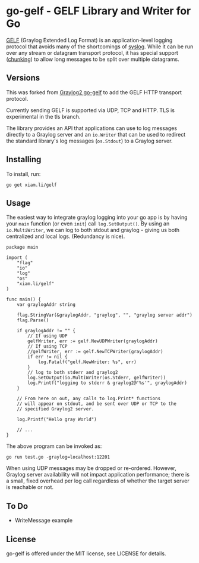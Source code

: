 go-gelf - GELF Library and Writer for Go
========================================

[GELF] (Graylog Extended Log Format) is an application-level logging
protocol that avoids many of the shortcomings of [syslog]. While it
can be run over any stream or datagram transport protocol, it has
special support ([chunking]) to allow long messages to be split over
multiple datagrams.

Versions
--------

This was forked from [Graylog2 go-gelf](https://github.com/Graylog2/go-gelf) to add the GELF HTTP transport protocol.

Currently sending GELF is supported via UDP, TCP and HTTP.
TLS is experimental in the tls branch.

The library provides an API that applications can use to log messages
directly to a Graylog server and an `io.Writer` that can be used to
redirect the standard library's log messages (`os.Stdout`) to a
Graylog server.

[GELF]: http://docs.graylog.org/en/2.2/pages/gelf.html
[syslog]: https://tools.ietf.org/html/rfc5424
[chunking]: http://docs.graylog.org/en/2.2/pages/gelf.html#chunked-gelf


Installing
----------

To install, run:

    go get xiam.li/gelf

Usage
-----

The easiest way to integrate graylog logging into your go app is by
having your `main` function (or even `init`) call `log.SetOutput()`.
By using an `io.MultiWriter`, we can log to both stdout and graylog -
giving us both centralized and local logs.  (Redundancy is nice).

```golang
package main

import (
	"flag"
	"io"
	"log"
	"os"
	"xiam.li/gelf"
)

func main() {
	var graylogAddr string

	flag.StringVar(&graylogAddr, "graylog", "", "graylog server addr")
	flag.Parse()

	if graylogAddr != "" {
		// If using UDP
		gelfWriter, err := gelf.NewUDPWriter(graylogAddr)
		// If using TCP
		//gelfWriter, err := gelf.NewTCPWriter(graylogAddr)
		if err != nil {
			log.Fatalf("gelf.NewWriter: %s", err)
		}
		// log to both stderr and graylog2
		log.SetOutput(io.MultiWriter(os.Stderr, gelfWriter))
		log.Printf("logging to stderr & graylog2@'%s'", graylogAddr)
	}

	// From here on out, any calls to log.Print* functions
	// will appear on stdout, and be sent over UDP or TCP to the
	// specified Graylog2 server.

	log.Printf("Hello gray World")

	// ...
}
```
The above program can be invoked as:

    go run test.go -graylog=localhost:12201

When using UDP messages may be dropped or re-ordered. However, Graylog
server availability will not impact application performance; there is
a small, fixed overhead per log call regardless of whether the target
server is reachable or not.


To Do
-----

- WriteMessage example

License
-------

go-gelf is offered under the MIT license, see LICENSE for details.
